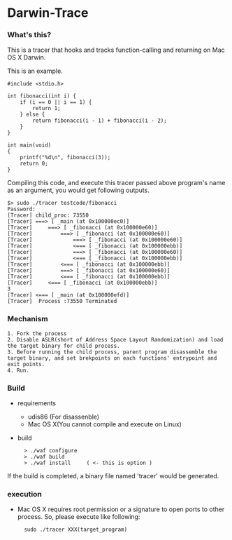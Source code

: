# Darwin-Trace

### What's this?
This is a tracer that hooks and tracks function-calling and returning on Mac OS X Darwin.

This is an example.



	#include <stdio.h>

	int fibonacci(int i) {
		if (i == 0 || i == 1) {
			return 1;
		} else {
			return fibonacci(i - 1) + fibonacci(i - 2);
		}
	}

	int main(void)
	{
    	printf("%d\n", fibonacci(3));
    	return 0;
    }
    
Compiling this code, and execute this tracer passed above program's name as an argument, you would get following outputs.

	$> sudo ./tracer testcode/fibonacci
	Password:
	[Tracer] child_proc: 73550
	[Tracer] ===> [ _main (at 0x100000ec0)]
	[Tracer]     ===> [ _fibonacci (at 0x100000e60)]
	[Tracer]         ===> [ _fibonacci (at 0x100000e60)]
	[Tracer]             ===> [ _fibonacci (at 0x100000e60)]
	[Tracer]             <=== [ _fibonacci (at 0x100000ebb)]
	[Tracer]             ===> [ _fibonacci (at 0x100000e60)]
	[Tracer]             <=== [ _fibonacci (at 0x100000ebb)]
	[Tracer]         <=== [ _fibonacci (at 0x100000ebb)]
	[Tracer]         ===> [ _fibonacci (at 0x100000e60)]
	[Tracer]         <=== [ _fibonacci (at 0x100000ebb)]
	[Tracer]     <=== [ _fibonacci (at 0x100000ebb)]
	3
	[Tracer] <=== [ _main (at 0x100000efd)]
	[Tracer]  Process :73550 Terminated
	

### Mechanism

	1. Fork the process
	2. Disable ASLR(short of Address Space Layout Randomization) and load the target binary for child process.
	3. Before running the child process, parent program disassemble the target binary, and set brekpoints on each functions' entrypoint and exit points.
	4. Run.


### Build
* requirements
	* udis86 (For disassenble)
	* Mac OS X(You cannot compile and execute on Linux)

* build

		> ./waf configure
		> ./waf build
		> ./waf install		( <- this is option )

If the build is completed, a binary file named 'tracer' would be generated.
	
### execution
* Mac OS X requires root permission or a signature to open ports to other process. So, please execute like following:

		sudo ./tracer XXX(target_program)

	
